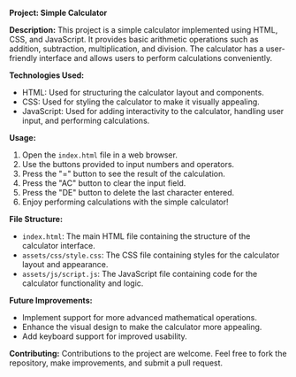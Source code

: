 **Project: Simple Calculator**

**Description:**
This project is a simple calculator implemented using HTML, CSS, and JavaScript. It provides basic arithmetic operations such as addition, subtraction, multiplication, and division. The calculator has a user-friendly interface and allows users to perform calculations conveniently.

**Technologies Used:**
- HTML: Used for structuring the calculator layout and components.
- CSS: Used for styling the calculator to make it visually appealing.
- JavaScript: Used for adding interactivity to the calculator, handling user input, and performing calculations.

**Usage:**
1. Open the `index.html` file in a web browser.
2. Use the buttons provided to input numbers and operators.
3. Press the "=" button to see the result of the calculation.
4. Press the "AC" button to clear the input field.
5. Press the "DE" button to delete the last character entered.
6. Enjoy performing calculations with the simple calculator!

**File Structure:**
- `index.html`: The main HTML file containing the structure of the calculator interface.
- `assets/css/style.css`: The CSS file containing styles for the calculator layout and appearance.
- `assets/js/script.js`: The JavaScript file containing code for the calculator functionality and logic.

**Future Improvements:**
- Implement support for more advanced mathematical operations.
- Enhance the visual design to make the calculator more appealing.
- Add keyboard support for improved usability.

**Contributing:**
Contributions to the project are welcome. Feel free to fork the repository, make improvements, and submit a pull request.

